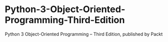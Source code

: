 # Python-3-Object-Oriented-Programming-Third-Edition
Python 3 Object-Oriented Programming – Third Edition, published by Packt

